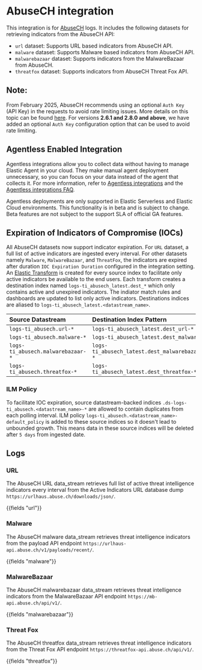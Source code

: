 # AbuseCH integration

This integration is for [AbuseCH](https://urlhaus.abuse.ch/) logs. It includes the following datasets for retrieving indicators from the AbuseCH API:

- `url` dataset: Supports URL based indicators from AbuseCH API.
- `malware` dataset: Supports Malware based indicators from AbuseCH API.
- `malwarebazaar` dataset: Supports indicators from the MalwareBazaar from AbuseCH.
- `threatfox` dataset: Supports indicators from AbuseCH Threat Fox API.

## Note:

From February 2025, AbuseCH recommends using an optional `Auth Key` (API Key) in the requests to avoid rate limiting issues.
More details on this topic can be found [here](https://abuse.ch/blog/community-first/). For versions **2.6.1 and 2.8.0 and above**, we have added an optional `Auth Key` configuration option that can be used to avoid rate limiting.

## Agentless Enabled Integration

Agentless integrations allow you to collect data without having to manage Elastic Agent in your cloud. They make manual agent deployment unnecessary, so you can focus on your data instead of the agent that collects it. For more information, refer to [Agentless integrations](https://www.elastic.co/guide/en/serverless/current/security-agentless-integrations.html) and the [Agentless integrations FAQ](https://www.elastic.co/guide/en/serverless/current/agentless-integration-troubleshooting.html).

Agentless deployments are only supported in Elastic Serverless and Elastic Cloud environments.  This functionality is in beta and is subject to change. Beta features are not subject to the support SLA of official GA features.

## Expiration of Indicators of Compromise (IOCs)
All AbuseCH datasets now support indicator expiration. For `URL` dataset, a full list of active indicators are ingested every interval. For other datasets namely `Malware`, `MalwareBazaar`, and `ThreatFox`, the indicators are expired after duration `IOC Expiration Duration` configured in the integration setting. An [Elastic Transform](https://www.elastic.co/guide/en/elasticsearch/reference/current/transforms.html) is created for every source index to facilitate only active indicators be available to the end users. Each transform creates a destination index named `logs-ti_abusech_latest.dest_*` which only contains active and unexpired indicators. The indiator match rules and dashboards are updated to list only active indicators.
Destinations indices are aliased to `logs-ti_abusech_latest.<datastream_name>`.

| Source Datastream                  | Destination Index Pattern                        | Destination Alias                       |
|:-----------------------------------|:-------------------------------------------------|-----------------------------------------|
| `logs-ti_abusech.url-*`            | `logs-ti_abusech_latest.dest_url-*`              | `logs-ti_abusech_latest.url`            |
| `logs-ti_abusech.malware-*`        | `logs-ti_abusech_latest.dest_malware-*`          | `logs-ti_abusech_latest.malware`        |
| `logs-ti_abusech.malwarebazaar-*`  | `logs-ti_abusech_latest.dest_malwarebazaar-*`    | `logs-ti_abusech_latest.malwarebazaar`  |
| `logs-ti_abusech.threatfox-*`      | `logs-ti_abusech_latest.dest_threatfox-*`        | `logs-ti_abusech_latest.threatfox`      |

### ILM Policy
To facilitate IOC expiration, source datastream-backed indices `.ds-logs-ti_abusech.<datastream_name>-*` are allowed to contain duplicates from each polling interval. ILM policy `logs-ti_abusech.<datastream_name>-default_policy` is added to these source indices so it doesn't lead to unbounded growth. This means data in these source indices will be deleted after `5 days` from ingested date. 

## Logs

### URL

The AbuseCH URL data_stream retrieves full list of active threat intelligence indicators every interval from the Active Indicators URL database dump `https://urlhaus.abuse.ch/downloads/json/`.

{{fields "url"}}

### Malware

The AbuseCH malware data_stream retrieves threat intelligence indicators from the payload API endpoint `https://urlhaus-api.abuse.ch/v1/payloads/recent/`.

{{fields "malware"}}

### MalwareBazaar

The AbuseCH malwarebazaar data_stream retrieves threat intelligence indicators from the MalwareBazaar API endpoint `https://mb-api.abuse.ch/api/v1/`.

{{fields "malwarebazaar"}}

### Threat Fox

The AbuseCH threatfox data_stream retrieves threat intelligence indicators from the Threat Fox API endpoint `https://threatfox-api.abuse.ch/api/v1/`.

{{fields "threatfox"}}